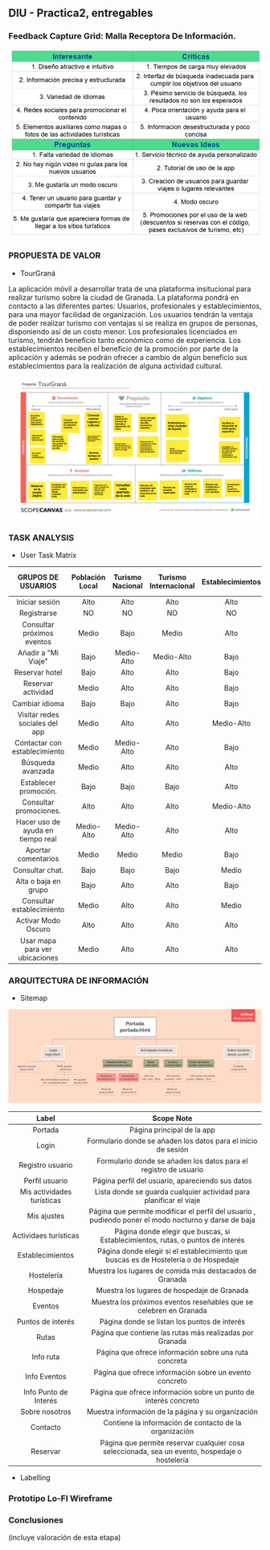 ## DIU - Practica2, entregables

### Feedback Capture Grid: Malla Receptora De Información.
![ScreenShot](imgs/FeedbackCaptureGrid.jpg)

### PROPUESTA DE VALOR

* TourGraná

La aplicación móvil a desarrollar trata de una plataforma insitucional para realizar turismo sobre la ciudad de Granada. La plataforma pondrá en contacto a las diferentes partes: Usuarios, profesionales y establecimientos, para una mayor facilidad de organización. Los usuarios tendrán la ventaja de poder realizar turismo con ventajas si se realiza en grupos de personas, disponiendo así de un costo menor. Los profesionales licenciados en turismo, tendrán beneficio tanto económico como de experiencia. Los establecimientos reciben el beneficio de la promoción por parte de la aplicación y además se podrán ofrecer a cambio de algún beneficio sus establecimientos para la realización de alguna actividad cultural.

![ScreenShot](imgs/scope_canvas.png)

### TASK ANALYSIS

* User Task Matrix 

|GRUPOS DE USUARIOS                 | Población Local | Turismo Nacional     | Turismo Internacional  | Establecimientos   | Usuarios no registrados  |
| :------:                          | :------:        | :------:             |  :------:              | :------:           |  :------:                |
| Iniciar sesión                    | Alto            |  Alto                |     Alto               | Alto               | NO                       |
| Registrarse                       | NO              |  NO                  |     NO                 | NO                 | NO                       |
| Consultar próximos eventos        | Medio           |  Bajo                |     Medio              | Alto               | Medio                    |
| Añadir a "Mi Viaje"               | Bajo            |  Medio-Alto          |     Medio-Alto         | Bajo               | NO                       |
| Reservar hotel                    | Bajo            |  Alto                |     Alto               | Bajo               | NO                       |
| Reservar actividad                | Medio           |  Alto                |     Alto               | Bajo               | NO                       |
| Cambiar idioma                    | Bajo            |  Bajo                |     Alto               | Bajo               | Medio                    |
| Visitar redes sociales del app    | Medio           |  Alto                |     Alto               | Medio-Alto         | Alto                     |
| Contactar con establecimiento     | Medio           |  Medio-Alto          |     Alto               | Bajo               | NO                       |
| Búsqueda avanzada                 | Medio           |  Alto                |     Alto               | Alto               | NO                       |
| Establecer promoción.             | Bajo            |  Bajo                |     Bajo               | Alto               | NO                       |
| Consultar promociones.            | Alto            |  Alto                |     Alto               | Medio-Alto         | NO                       |
| Hacer uso de ayuda en tiempo real | Medio-Alto      |  Medio-Alto          |     Alto               | Alto               | Bajo                     |
| Aportar comentarios               | Medio           |  Medio               |     Medio              | Bajo               | NO                       |
| Consultar chat.                   | Bajo            |  Bajo                |     Bajo               | Medio              | NO                       |
| Alta o baja en grupo              | Bajo            |  Alto                |     Alto               | Bajo               | NO                       |
| Consultar establecimiento         | Medio           |  Alto                |     Alto               | Medio              | Medio                    |
| Activar Modo Oscuro               | Alto            |  Alto                |     Alto               | Alto               | Alto                     |
| Usar mapa para ver ubicaciones    | Medio           |  Alto                |     Alto               | Alto               | Bajo                     |

### ARQUITECTURA DE INFORMACIÓN

* Sitemap

![ScreenShot](imgs/sitemap.png)

|Label                              | Scope Note                                                                                                    |
| :------:                          | :------:                                                                                                      |
| Portada                           | Página principal de la app                                                                                    |
| Login                             | Formulario donde se añaden los datos para el inicio de sesión                                                 |
| Registro usuario                  | Formulario donde se añaden los datos para el registro de usuario                                              |
| Perfil usuario                    | Página perfil del usuario, apareciendo sus datos                                                              |
| Mis actividades turísticas        | Lista donde se guarda cualquier actividad para planificar el viaje                                            |
| Mis ajustes                       | Página que permite modificar el perfil del usuario , pudiendo poner el modo nocturno y darse de baja          |
| Actividaes turísticas             | Página donde elegir que buscas, si Establecimientos, rutas, o puntos de interés                               |
| Establecimientos                  | Página donde elegir si el establecimiento que buscas es de Hostelería o de Hospedaje                          |
| Hostelería                        | Muestra los lugares de comida más destacados de Granada                                                       |
| Hospedaje                         | Muestra los lugares de hospedaje de Granada                                                                   |
| Eventos                           | Muestra los próximos eventos reseñables que se celebren en Granada                                            |
| Puntos de interés                 | Página donde se listan los puntos de interés                                                                  | 
| Rutas                             | Página que contiene las rutas más realizadas por Granada                                                      |
| Info ruta                         | Página que ofrece información sobre una ruta concreta                                                         |
| Info Eventos                      | Página que ofrece información sobre un evento concreto                                                        | 
| Info Punto de Interés             | Página que ofrece información sobre un punto de interés concreto                                              |
| Sobre nosotros                    | Muestra información de la página y su organización                                                            |
| Contacto                          | Contiene la información de contacto de la organización                                                        | 
| Reservar                          | Página que permite reservar cualquier cosa seleccionada, sea un evento, hospedaje o hostelería                |



* Labelling 



### Prototipo Lo-FI Wireframe 


### Conclusiones  
(incluye valoración de esta etapa)
